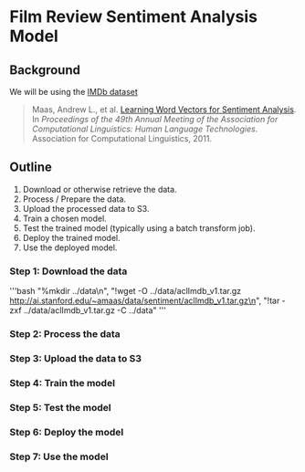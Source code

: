 # Film Review Sentiment Analysis Model

## Background
We will be using the [IMDb dataset](http://ai.stanford.edu/~amaas/data/sentiment/)
> Maas, Andrew L., et al. [Learning Word Vectors for Sentiment Analysis](http://ai.stanford.edu/~amaas/data/sentiment/). In _Proceedings of the 49th Annual Meeting of the Association for Computational Linguistics: Human Language Technologies_. Association for Computational Linguistics, 2011.


## Outline
1. Download or otherwise retrieve the data.
2. Process / Prepare the data.
3. Upload the processed data to S3.
4. Train a chosen model.
5. Test the trained model (typically using a batch transform job).
6. Deploy the trained model.
7. Use the deployed model.

### Step 1: Download the data

'''bash
"%mkdir ../data\n",
"!wget -O ../data/aclImdb_v1.tar.gz http://ai.stanford.edu/~amaas/data/sentiment/aclImdb_v1.tar.gz\n",
"!tar -zxf ../data/aclImdb_v1.tar.gz -C ../data"
'''

### Step 2: Process the data

### Step 3: Upload the data to S3

### Step 4: Train the model

### Step 5: Test the model

### Step 6: Deploy the model

### Step 7: Use the model
